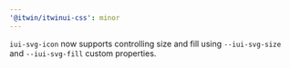 ```yaml
---
'@itwin/itwinui-css': minor
---
```


`iui-svg-icon` now supports controlling size and fill using `--iui-svg-size` and `--iui-svg-fill` custom properties.
